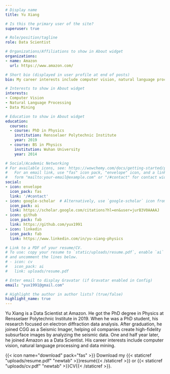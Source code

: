 ```yaml
---
# Display name
title: Yu Xiang

# Is this the primary user of the site?
superuser: true

# Role/position/tagline
role: Data Scientist

# Organizations/Affiliations to show in About widget
organizations:
- name: Amazon
  url: https://www.amazon.com/

# Short bio (displayed in user profile at end of posts)
bio: My career interests include computer vision, natural language processing and data mining.

# Interests to show in About widget
interests:
- Computer Vision
- Natural Language Processing
- Data Mining

# Education to show in About widget
education:
  courses:
  - course: PhD in Physics
    institution: Rensselaer Polytechnic Institute
    year: 2019
  - course: BS in Physics
    institution: Wuhan University
    year: 2014

# Social/Academic Networking
# For available icons, see: https://wowchemy.com/docs/getting-started/page-builder/#icons
#   For an email link, use "fas" icon pack, "envelope" icon, and a link in the
#   form "mailto:your-email@example.com" or "/#contact" for contact widget.
social:
- icon: envelope
  icon_pack: fas
  link: '/#contact'
- icon: google-scholar  # Alternatively, use `google-scholar` icon from `ai` icon pack
  icon_pack: ai
  link: https://scholar.google.com/citations?hl=en&user=jurB3V0AAAAJ
- icon: github
  icon_pack: fab
  link: https://github.com/yux1991
- icon: linkedin
  icon_pack: fab
  link: https://www.linkedin.com/in/yu-xiang-physics

# Link to a PDF of your resume/CV.
# To use: copy your resume to `static/uploads/resume.pdf`, enable `ai` icons in `params.toml`, 
# and uncomment the lines below.
# - icon: cv
#   icon_pack: ai
#   link: uploads/resume.pdf

# Enter email to display Gravatar (if Gravatar enabled in Config)
email: "yux1991@gmail.com"

# Highlight the author in author lists? (true/false)
highlight_name: true
---
```


Yu Xiang is a Data Scientist at Amazon. He got the PhD degree in Physics at Rensselaer Polytechnic Institute in 2019. When he was a PhD student, his research focused on electron diffraction data analysis. After graduation, he joined CGG as a Seismic Imager, helping oil companies create high-fidelity subsurface images by analyzing the seismic data. One and half year later, he joined Amazon as a Data Scientist. His career interests include computer vision, natural language processing and data mining.

{{< icon name="download" pack="fas" >}} Download my {{< staticref "uploads/resume.pdf" "newtab" >}}resumé{{< /staticref >}} or {{< staticref "uploads/cv.pdf" "newtab" >}}CV{{< /staticref >}}.

